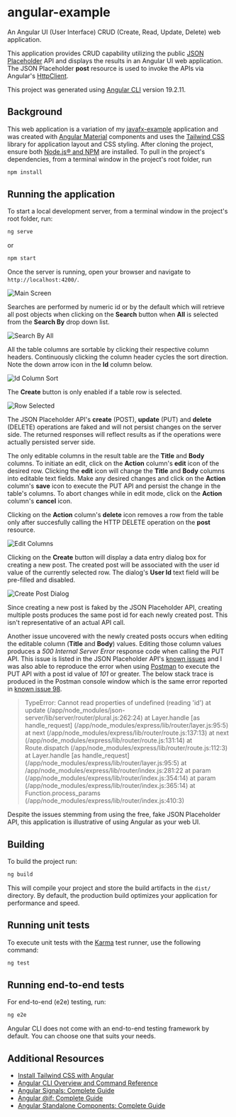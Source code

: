 # angular-example

An Angular UI (User Interface) CRUD (Create, Read, Update, Delete) web application.

This application provides CRUD capability utilizing the public [JSON Placeholder](https://jsonplaceholder.typicode.com/) API and displays the results in an Angular UI web application. The JSON Placeholder **post** resource is used to invoke the APIs via Angular's [HttpClient](https://angular.dev/guide/http).

This project was generated using [Angular CLI](https://github.com/angular/angular-cli) version 19.2.11.

## Background

This web application is a variation of my [javafx-example](https://github.com/ppaternostro/javafx-example) application and was created with [Angular Material](https://material.angular.dev/) components and uses the [Tailwind CSS](https://tailwindcss.com/) library for application layout and CSS styling. After cloning the project, ensure both [Node.js&reg; and NPM](https://nodejs.org/en/download) are installed. To pull in the project's dependencies, from a terminal window in the project's root folder, run

```bash
npm install
```

## Running the application

To start a local development server, from a terminal window in the project's root folder, run:

```bash
ng serve
```

or

```bash
npm start
```

Once the server is running, open your browser and navigate to `http://localhost:4200/`.

![Main Screen](https://github.com/user-attachments/assets/2780e3ce-b936-4b21-88d6-a39aa37cd42e)

Searches are performed by numeric id or by the default which will retrieve all post objects when clicking on the **Search** button when **All** is selected from the **Search By** drop down list.

![Search By All](https://github.com/user-attachments/assets/5bad2293-2179-467e-8922-a3a3b84407ba)

All the table columns are sortable by clicking their respective column headers. Continuously clicking the column header cycles the sort direction. Note the down arrow icon in the **Id** column below.

![Id Column Sort](https://github.com/user-attachments/assets/8f1201ba-7adc-448a-bb0f-25fe4983c642)

The **Create** button is only enabled if a table row is selected.

![Row Selected](https://github.com/user-attachments/assets/1d8a5a5d-f415-46ba-8683-3679cf26971c)

The JSON Placeholder API's **create** (POST), **update** (PUT) and **delete** (DELETE) operations are faked and will not persist changes on the server side. The returned responses will reflect results as if the operations were actually persisted server side.

The only editable columns in the result table are the **Title** and **Body** columns. To initiate an edit, click on the **Action** column's **edit** icon of the desired row. Clicking the **edit** icon will change the **Title** and **Body** columns into editable text fields. Make any desired changes and click on the **Action** column's **save** icon to execute the PUT API and persist the change in the table's columns. To abort changes while in edit mode, click on the **Action** column's **cancel** icon.

Clicking on the **Action** column's **delete** icon removes a row from the table only after succesfully calling the HTTP
DELETE operation on the **post** resource.

![Edit Columns](https://github.com/user-attachments/assets/10c97318-c462-49a2-a73c-874636273e25)

Clicking on the **Create** button will display a data entry dialog box for creating a new post. The created post will be associated with the user id value of the currently selected row. The dialog's **User Id** text field will be pre-filled and disabled.

![Create Post Dialog](https://github.com/user-attachments/assets/d12b8b79-37c8-49f9-ab4c-c8311c724d36)

Since creating a new post is faked by the JSON Placeholder API, creating multiple posts produces the same post id for each newly created post. This isn't representative of an actual API call.

Another issue uncovered with the newly created posts occurs when editing the editable column (**Title** and **Body**) values. Editing those column values produces a _500 Internal Server Error_ response code when calling the PUT API. This issue is listed in the JSON Placeholder API's [known issues](https://github.com/typicode/jsonplaceholder/issues) and I was also able to reproduce the error when using [Postman](https://www.postman.com/) to execute the PUT API with a post id value of _101_ or greater. The below stack trace is produced in the Postman console window which is the same error reported in [known issue 98](https://github.com/typicode/jsonplaceholder/issues/98).

> TypeError: Cannot read properties of undefined (reading 'id')
> at update (/app/node_modules/json-server/lib/server/router/plural.js:262:24)
> at Layer.handle [as handle_request] (/app/node_modules/express/lib/router/layer.js:95:5)
> at next (/app/node_modules/express/lib/router/route.js:137:13)
> at next (/app/node_modules/express/lib/router/route.js:131:14)
> at Route.dispatch (/app/node_modules/express/lib/router/route.js:112:3)
> at Layer.handle [as handle_request] (/app/node_modules/express/lib/router/layer.js:95:5)
> at /app/node_modules/express/lib/router/index.js:281:22
> at param (/app/node_modules/express/lib/router/index.js:354:14)
> at param (/app/node_modules/express/lib/router/index.js:365:14)
> at Function.process_params (/app/node_modules/express/lib/router/index.js:410:3)

Despite the issues stemming from using the free, fake JSON Placeholder API, this application is illustrative of using Angular as your web UI.

## Building

To build the project run:

```bash
ng build
```

This will compile your project and store the build artifacts in the `dist/` directory. By default, the production build optimizes your application for performance and speed.

## Running unit tests

To execute unit tests with the [Karma](https://karma-runner.github.io) test runner, use the following command:

```bash
ng test
```

## Running end-to-end tests

For end-to-end (e2e) testing, run:

```bash
ng e2e
```

Angular CLI does not come with an end-to-end testing framework by default. You can choose one that suits your needs.

## Additional Resources

- [Install Tailwind CSS with Angular](https://tailwindcss.com/docs/installation/framework-guides/angular)
- [Angular CLI Overview and Command Reference](https://angular.dev/tools/cli)
- [Angular Signals: Complete Guide](https://blog.angular-university.io/angular-signals/)
- [Angular @if: Complete Guide](https://blog.angular-university.io/angular-if/)
- [Angular Standalone Components: Complete Guide](https://blog.angular-university.io/angular-standalone-components/)
